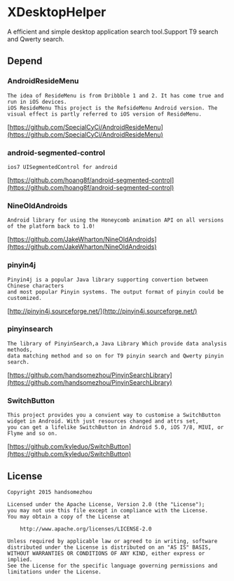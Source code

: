 # XDesktopHelper
A efficient and simple desktop application search tool.Support T9 search and Qwerty search.

Depend
---------------
### AndroidResideMenu
    The idea of ResideMenu is from Dribbble 1 and 2. It has come true and run in iOS devices.
	iOS ResideMenu This project is the RefsideMenu Android version. The visual effect is partly referred to iOS version of ResideMenu.
[https://github.com/SpecialCyCi/AndroidResideMenu](https://github.com/SpecialCyCi/AndroidResideMenu)

### android-segmented-control
	ios7 UISegmentedControl for android
[https://github.com/hoang8f/android-segmented-control](https://github.com/hoang8f/android-segmented-control)

### NineOldAndroids
    Android library for using the Honeycomb animation API on all versions of the platform back to 1.0!
[https://github.com/JakeWharton/NineOldAndroids](https://github.com/JakeWharton/NineOldAndroids)

### pinyin4j 
	Pinyin4j is a popular Java library supporting convertion between Chinese characters 
	and most popular Pinyin systems. The output format of pinyin could be customized.
[http://pinyin4j.sourceforge.net/](http://pinyin4j.sourceforge.net/)

### pinyinsearch 
    The library of PinyinSearch,a Java Library Which provide data analysis methods,  
	data matching method and so on for T9 pinyin search and Qwerty pinyin search.
[https://github.com/handsomezhou/PinyinSearchLibrary](https://github.com/handsomezhou/PinyinSearchLibrary)

### SwitchButton
	This project provides you a convient way to customise a SwitchButton widget in Android. With just resources changed and attrs set, 
	you can get a lifelike SwitchButton in Android 5.0, iOS 7/8, MIUI, or Flyme and so on.
[https://github.com/kyleduo/SwitchButton](https://github.com/kyleduo/SwitchButton)

License 
---------------
	Copyright 2015 handsomezhou

	Licensed under the Apache License, Version 2.0 (the "License");
	you may not use this file except in compliance with the License.
	You may obtain a copy of the License at

		http://www.apache.org/licenses/LICENSE-2.0
		
	Unless required by applicable law or agreed to in writing, software
	distributed under the License is distributed on an "AS IS" BASIS,
	WITHOUT WARRANTIES OR CONDITIONS OF ANY KIND, either express or implied.
	See the License for the specific language governing permissions and
	limitations under the License.
